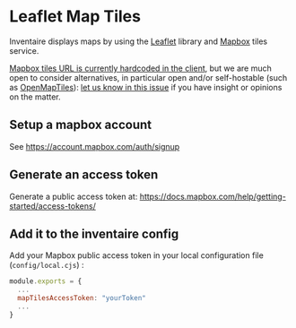 # Leaflet Map Tiles

Inventaire displays maps by using the [Leaflet](https://leafletjs.com/) library and [Mapbox](https://www.mapbox.com/) tiles service.

[Mapbox tiles URL is currently hardcoded in the client](https://github.com/inventaire/inventaire-client/blob/da7e2bf/app/modules/map/lib/config.ts#L24), but we are much open to consider alternatives, in particular open and/or self-hostable (such as [OpenMapTiles](https://openmaptiles.org/)): [let us know in this issue](https://github.com/inventaire/inventaire-client/issues/535) if you have insight or opinions on the matter.

## Setup a mapbox account

See https://account.mapbox.com/auth/signup

## Generate an access token

Generate a public access token at: https://docs.mapbox.com/help/getting-started/access-tokens/

## Add it to the inventaire config

Add your Mapbox public access token in your local configuration file (`config/local.cjs`) :

```js
module.exports = {
  ...
  mapTilesAccessToken: "yourToken"
  ...
}
```
